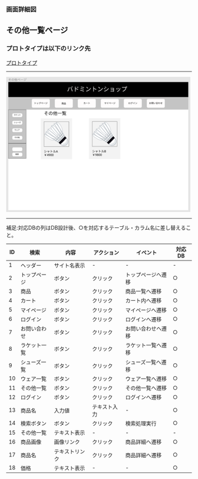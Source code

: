 ### 画面詳細図
## その他一覧ページ
### プロトタイプは以下のリンク先
[プロトタイプ](https://www.figma.com/file/xd5QU5AZieLSmIfT1NGZW3/original?node-id=30%3A1294)
*****
<img src="../img/その他一覧.png" width="500">

*****

補足:対応DBの列はDB設計後、○を対応するテーブル・カラム名に差し替えること。

| ID | 検索 | 内容 | アクション | イベント | 対応DB |
|----|-----|-----|---------|--------|-------|
|1|ヘッダー|サイト名表示|-|-|-|
|2|トップページ|ボタン|クリック|トップページへ遷移|○|
|3|商品|ボタン|クリック|商品一覧へ遷移|○|
|4|カート|ボタン|クリック|カート内へ遷移|○|
|5|マイページ|ボタン|クリック|マイページへ遷移|○|
|6|ログイン|ボタン|クリック|ログインへ遷移|○|
|7|お問い合わせ|ボタン|クリック|お問い合わせへ遷移|○|
|8|ラケット一覧|ボタン|クリック|ラケット一覧へ遷移|○|
|9|シューズ一覧|ボタン|クリック|シューズ一覧へ遷移|○|
|10|ウェア一覧|ボタン|クリック|ウェア一覧へ遷移|○|
|11|その他一覧|ボタン|クリック|その他一覧へ遷移|○|
|12|ログイン|ボタン|クリック|ログインへ遷移|○|
|13|商品名|入力値|テキスト入力|-|○|
|14|検索ボタン|ボタン|クリック|検索処理実行|○|
|15|その他一覧|テキスト表示|-|-|-|
|16|商品画像|画像リンク|クリック|商品詳細へ遷移|○|
|17|商品名|テキストリンク|クリック|商品詳細へ遷移|○|
|18|価格|テキスト表示|-|-|○|

